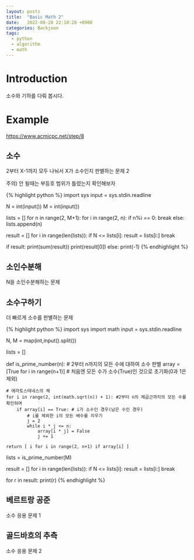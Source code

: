 ```yaml
---
layout: posts
title:  "Basic Math 2"
date:   2022-08-28 22:10:28 +0900
categories: Backjoon
tags:
  - python
  - algorithm
  - math
---
```


# Introduction

소수와 기하를 다뤄 봅시다.

# Example
https://www.acmicpc.net/step/8

## 소수

2부터 X-1까지 모두 나눠서 X가 소수인지 판별하는 문제 2

주의) 안 될때는 부등호 범위가 틀렸는지 확인해보자

{% highlight python %}
import sys
input = sys.stdin.readline

N = int(input())
M = int(input())

lists = []
for n in range(2, M+1):
    for i in range(2, n):
        if n%i == 0:
            break
    else:
        lists.append(n)

result = []
for i in range(len(lists)):
    if N <= lists[i]:
        result = lists[i:]
        break

if result:
    print(sum(result))
    print(result[0])
else:
    print(-1)
{% endhighlight %}

## 소인수분해

N을 소인수분해하는 문제

## 소수구하기

더 빠르게 소수를 판별하는 문제

{% highlight python %}
import sys
import math
input = sys.stdin.readline

N, M = map(int,input().split())

lists = []

def is_prime_number(n):
    # 2부터 n까지의 모든 수에 대하여 소수 판별
    array = [True for i in range(n+1)] # 처음엔 모든 수가 소수(True)인 것으로 초기화(0과 1은 제외)

    # 에라토스테네스의 체
    for i in range(2, int(math.sqrt(n)) + 1): #2부터 n의 제곱근까지의 모든 수를 확인하며
        if array[i] == True: # i가 소수인 경우(남은 수인 경우)
            # i를 제외한 i의 모든 배수를 지우기
            j = 2
            while i * j <= n:
                array[i * j] = False
                j += 1

    return [ i for i in range(2, n+1) if array[i] ]

lists = is_prime_number(M)

result = []
for i in range(len(lists)):
    if N <= lists[i]:
        result = lists[i:]
        break

for r in result:
    print(r)
{% endhighlight %}

## 베르트랑 공준

소수 응용 문제 1

## 골드바흐의 추측

소수 응용 문제 2